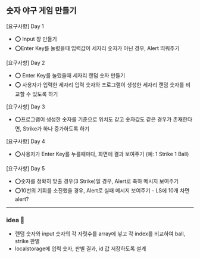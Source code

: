 ## 숫자 야구 게임 만들기

[요구사항] Day 1

- ⭕ Input 창 만들기 
- ⭕Enter Key를 눌렀을때 입력값이 세자리 숫자가 아닌 경우, Alert 띄워주기

[요구사항] Day 2

- ⭕ Enter Key를 눌렀을때 세자리 랜덤 숫자 만들기
- ⭕ 사용자가 입력한 세자리 입력 숫자와 프로그램이 생성한 세자리 랜덤 숫자를 비교할 수 있도록 하기

[요구사항] Day 3

- ⭕프로그램이 생성한 숫자를 기준으로 위치도 같고 숫자값도 같은 경우가 존재한다면, Strike가 하나 증가하도록 하기

[요구사항] Day 4
- ⭕사용자가 Enter Key를 누를때마다, 화면에 결과 보여주기 (예: 1 Strike 1 Ball)

[요구사항] Day 5
- ⭕숫자를 정확히 맞출 경우(3 Strike)일 경우, Alert로 축하 메시지 보여주기
- ⭕10번의 기회를 소진했을 경우, Alert로 실패 메시지 보여주기 - LS에 10개 차면 alert?

-------
### idea 🎉
- 랜덤 숫자와 input 숫자의 각 자릿수를 array에 넣고 각 index를 비교하여 ball, strike 판별 
- localstorage에 입력 숫자, 판별 결과, id 값 저장하도록 설계
